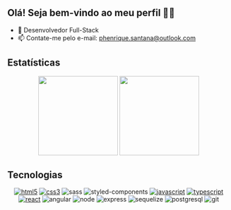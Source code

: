 ## Olá! Seja bem-vindo ao meu perfil 👋🏼

- 🌱 Desenvolvedor Full-Stack
- 📫 Contate-me pelo e-mail: phenrique.santana@outlook.com

## Estatísticas

<div align="center">
  <img height="180em" src="https://github-readme-stats-sigma-five.vercel.app/api?username=Paulo-Henrique-Santana&show_icons=true&theme=react&include_all_commits=true&count_private=true&custom_title=Estatísticas"/>
  <img height="180em" src="https://github-readme-stats-sigma-five.vercel.app/api/top-langs/?username=Paulo-Henrique-Santana&layout=compact&langs_count=7&theme=react&custom_title=Linguagens"/>
</div>

## Tecnologias

<div align="center">
    <a href="https://www.origamid.com/certificate/e3727cc8" target="_blank"><img src="https://img.shields.io/badge/HTML5-E34F26?style=for-the-badge&logo=html5&logoColor=white" alt="html5"></a>
    <a href="https://www.origamid.com/certificate/e3727cc8" target="_blank"><img src="https://img.shields.io/badge/CSS3-1572B6?style=for-the-badge&logo=css3&logoColor=white" alt="css3"></a>
    <a target="_blank"><img src="https://img.shields.io/badge/Sass-CC6699?style=for-the-badge&logo=sass&logoColor=white" alt="sass"></a>
    <a target="_blank"><img src="https://img.shields.io/badge/styled--components-DB7093?style=for-the-badge&logo=styled-components&logoColor=white" alt="styled-components"></a>
    <a href="https://www.origamid.com/certificate/d9b21aad" target="_blank"><img src="https://img.shields.io/badge/JavaScript-F7DF1E?style=for-the-badge&logo=javascript&logoColor=black" alt="javascript"></a>
    <a href="https://www.origamid.com/certificate/69660f3c" target="_blank"><img src="https://img.shields.io/badge/TypeScript-007ACC?style=for-the-badge&logo=typescript&logoColor=white" alt="typescript"></a>
    <a href="https://www.origamid.com/certificate/4e68f3cc" target="_blank"><img src="https://img.shields.io/badge/React-20232A?style=for-the-badge&logo=react&logoColor=61DAFB" alt="react"></a>
    <a target="_blank"><img src="https://img.shields.io/badge/AngularJS-E23237?style=for-the-badge&logo=angularjs&logoColor=white" alt="angular"></a>
    <a target="_blank"><img src="https://img.shields.io/badge/Node.js-43853D?style=for-the-badge&logo=node.js&logoColor=white" alt="node"></a>
    <a target="_blank"><img src="https://img.shields.io/badge/Express.js-404D59?style=for-the-badge&logo=express" alt="express"></a>
    <a target="_blank"><img src="https://img.shields.io/badge/sequelize-323330?style=for-the-badge&logo=sequelize&logoColor=blue" alt="sequelize"></a>
    <a target="_blank"><img src="https://img.shields.io/badge/PostgreSQL-316192?style=for-the-badge&logo=postgresql&logoColor=white" alt="postgresql"></a>
    <a target="_blank"><img src="https://img.shields.io/badge/GIT-E44C30?style=for-the-badge&logo=git&logoColor=white" alt="git"></a>
  </div>
</div>
